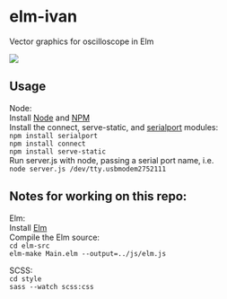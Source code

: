 # elm-ivan
Vector graphics for oscilloscope in Elm

<img src="https://cloud.githubusercontent.com/assets/3036676/25976738/d3d87652-3684-11e7-8bf8-ae71ae5faa58.png" />

## Usage
Node:  
Install [Node](https://nodejs.org/en/) and [NPM](https://www.npmjs.com/)  
Install the connect, serve-static, and [serialport](https://github.com/EmergingTechnologyAdvisors/node-serialport/) modules:  
`npm install serialport`  
`npm install connect`  
`npm install serve-static`  
Run server.js with node, passing a serial port name, i.e.  
`node server.js /dev/tty.usbmodem2752111`

## Notes for working on this repo:
Elm:  
Install [Elm](http://elm-lang.org/)  
Compile the Elm source:  
`cd elm-src`  
`elm-make Main.elm --output=../js/elm.js`

SCSS:  
`cd style`  
`sass --watch scss:css`
